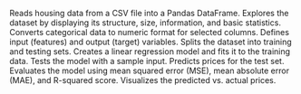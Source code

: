 Reads housing data from a CSV file into a Pandas DataFrame.
Explores the dataset by displaying its structure, size, information, and basic statistics.
Converts categorical data to numeric format for selected columns.
Defines input (features) and output (target) variables.
Splits the dataset into training and testing sets.
Creates a linear regression model and fits it to the training data.
Tests the model with a sample input.
Predicts prices for the test set.
Evaluates the model using mean squared error (MSE), mean absolute error (MAE), and R-squared score.
Visualizes the predicted vs. actual prices.
